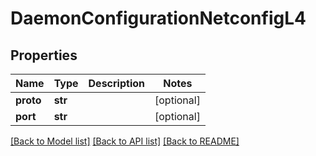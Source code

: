 # DaemonConfigurationNetconfigL4

## Properties
Name | Type | Description | Notes
------------ | ------------- | ------------- | -------------
**proto** | **str** |  | [optional] 
**port** | **str** |  | [optional] 

[[Back to Model list]](../README.md#documentation-for-models) [[Back to API list]](../README.md#documentation-for-api-endpoints) [[Back to README]](../README.md)


